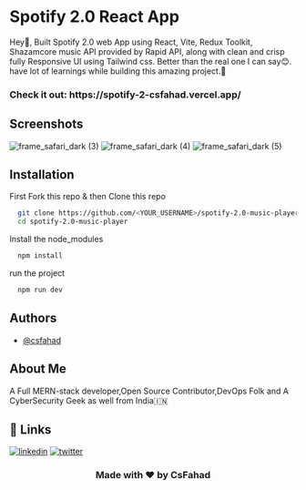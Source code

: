 # Spotify 2.0 React App

Hey👋, Built Spotify 2.0 web App using React, Vite, Redux Toolkit, Shazamcore music API provided by Rapid API, along with clean and crisp fully Responsive UI using Tailwind css. Better than the real one I can say😊. have lot of learnings while building this amazing project.🚀

<h3>Check it out: https://spotify-2-csfahad.vercel.app/<h3>

## Screenshots
![frame_safari_dark (3)](https://user-images.githubusercontent.com/76874725/219701009-0df30d70-2c7e-4fa9-9bd0-f5cacdc3e5ab.png)
![frame_safari_dark (4)](https://user-images.githubusercontent.com/76874725/219701034-e453d871-749d-42e2-9581-fc69cbcf7d9c.png)
![frame_safari_dark (5)](https://user-images.githubusercontent.com/76874725/219701050-2ddd2c1a-2ac5-4fcf-a361-a625a7ab5916.png)

## Installation

First Fork this repo & then Clone this repo

```bash
  git clone https://github.com/<YOUR_USERNAME>/spotify-2.0-music-player.git
  cd spotify-2.0-music-player
```

Install the node_modules

```bash
  npm install
```

run the project

```bash
  npm run dev
```
    
## Authors

- [@csfahad](https://www.github.com/csfahad)


## About Me
A Full MERN-stack developer,Open Source Contributor,DevOps Folk and A CyberSecurity Geek as well from India🇮🇳


## 🔗 Links
[![linkedin](https://img.shields.io/badge/linkedin-0A66C2?style=for-the-badge&logo=linkedin&logoColor=white)](https://www.linkedin.com/in/csfahad)
[![twitter](https://img.shields.io/badge/twitter-1DA1F2?style=for-the-badge&logo=twitter&logoColor=white)](https://twitter.com/fahad_cs)

<div align="center"><h3>Made with ❤️ by CsFahad</h3></div>

